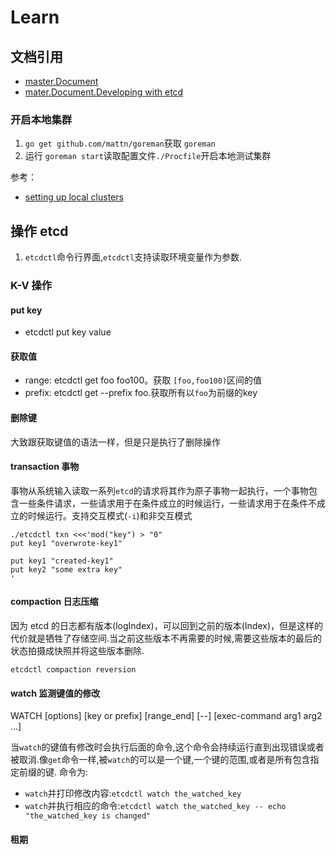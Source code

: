 # Learn

## 文档引用

- [master.Document](https://github.com/etcd-io/etcd/tree/master/Documentation)
- [mater.Document.Developing with etcd](https://github.com/etcd-io/etcd/tree/master/Documentation#developing-with-etcd)

### 开启本地集群

1. `go get github.com/mattn/goreman`获取 `goreman`
2. 运行 `goreman start`读取配置文件`./Procfile`开启本地测试集群

参考：

- [setting up local clusters](https://github.com/etcd-io/etcd/blob/master/Documentation/dev-guide/local_cluster.md)

## 操作 etcd

1. `etcdctl`命令行界面,`etcdctl`支持读取环境变量作为参数.

### K-V 操作

#### put key

- etcdctl put key value

#### 获取值

- range: etcdctl get foo foo100。获取 `[foo,foo100)`区间的值
- prefix: etcdctl get --prefix foo.获取所有以`foo`为前缀的key

#### 删除键

大致跟获取键值的语法一样，但是只是执行了删除操作

#### transaction 事物

事物从系统输入读取一系列`etcd`的请求将其作为原子事物一起执行，一个事物包含一些条件请求，一些请求用于在条件成立的时候运行，一些请求用于在条件不成立的时候运行。支持交互模式(`-i`)和非交互模式

```shell
./etcdctl txn <<<'mod("key") > "0"
put key1 "overwrote-key1"

put key1 "created-key1"
put key2 "some extra key"
'
```

#### compaction 日志压缩

因为 etcd 的日志都有版本(logIndex)，可以回到之前的版本(Index)，但是这样的代价就是牺牲了存储空间.当之前这些版本不再需要的时候,需要这些版本的最后的状态拍摄成快照并将这些版本删除.

`etcdctl compaction reversion`

#### watch 监测键值的修改

WATCH [options] [key or prefix] [range_end] [--] [exec-command arg1 arg2 ...]

当`watch`的键值有修改时会执行后面的命令,这个命令会持续运行直到出现错误或者被取消.像`get`命令一样,被`watch`的可以是一个键,一个键的范围,或者是所有包含指定前缀的键.
命令为:

- `watch`并打印修改内容:`etcdctl watch the_watched_key`
- `watch`并执行相应的命令:`etcdctl watch the_watched_key -- echo "the_watched_key is changed"`

#### 租期
